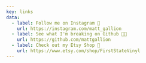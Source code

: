 ```yaml
---
key: links
data:
  - label: Follow me on Instagram 📸
    url: https://instagram.com/matt_gallion
  - label: See what I'm breaking on Github 🧑‍💻
    url: https://github.com/mattgallion
  - label: Check out my Etsy Shop 🛒
    url: https://www.etsy.com/shop/FirstStateVinyl
---
```

